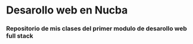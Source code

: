 # Desarollo web en Nucba
### Repositorio de mis clases del primer modulo de desarollo web full stack
